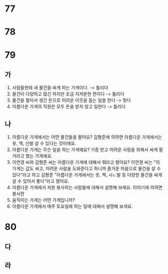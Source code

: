 # 77
# 78
# 79
## 가
1. 사람들한테 새 물건을 싸게 파는 가게이다.  -> 틀리다
2. 물건이 다양하고 많긴 하지만 조금 지저분한 편이다 -> 틀리다
3. 물건을 팔아서 생긴 돈으로 어려운 이웃을 돕는 일을 한다 -> 맞다
4. 아름다운 가게의 직원은 모두 돈을 받지 않고 일한다 ->  틀리다
## 나
1. 아름다운 가게에서는 어떤 물건들을 팔아요? 김형준에 의하면 아름다운 가게에서는 옷, 책, 신발 살 수 있다는 것이에요.
2. 아름다운 가게는 무슨 일을 하는 가게예요? 기증 받고 어려운 사람을 위해서 싸게 팔 거라고 했는 가게예요.
3. 이연경 씨와 김형준 씨는 아름다운 가게에 대해서 뭐라고 했어요? 이연경 씨는 "이 가게는 값도 싸고, 어려운 사람을 도와준다고 하니까 즐거운 마음으로 물건을 살 수 있다"라고 하고 김형준  "아름다운 가게에서는 옷, 책, 시ㄴ발 등 다양한 물건을 싸게 살 수 있어서 좋다"라고 했어요.
4. 아름다운 가게에서 자원 봉사하는 사람들에 대해서 설명해 보세요. 이야기에 의하면 봉사한
5. 움직이는 가게는 어떤 가게입니까?
6. 아름다운 가게에서 매주 토요일에 하는 일에 대해서 설명해 보세요.
# 80
## 다
## 라
